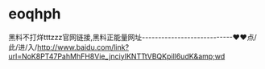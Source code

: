 # eoqhph
黑料不打烊tttzzz官网链接,黑料正能量网址----------------------------♥♥点/此/进/入/http://www.baidu.com/link?url=NoK8PT47PahMhFH8Vie_jnciyIKNTTtVBQKpill6udK&amp;wd
